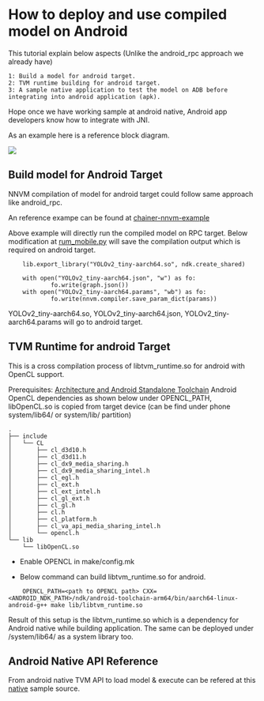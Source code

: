 How to deploy and use compiled model on Android
===============================================

This tutorial explain below aspects (Unlike the android_rpc approach we already have)

    1: Build a model for android target.
    2: TVM runtime building for android target.
    3: A sample native application to test the model on ADB before integrating into android application (apk).

Hope once we have working sample at android native, Android app developers know how to integrate with JNI.

As an example here is a reference block diagram.

![](https://github.com/dmlc/tvm/tree/master/docs/how_to/android_deploy.png)

Build model for Android Target
------------------------------

NNVM compilation of model for android target could follow same approach like android_rpc.

An reference exampe can be found at [chainer-nnvm-example](https://github.com/tkat0/chainer-nnvm-example)

Above example will directly run the compiled model on RPC target. Below modification at [rum_mobile.py](https://github.com/tkat0/chainer-nnvm-example/blob/5b97fd4d41aa4dde4b0aceb0be311054fb5de451/run_mobile.py#L64) will save the compilation output which is required on android target.

```
    lib.export_library("YOLOv2_tiny-aarch64.so", ndk.create_shared)

    with open("YOLOv2_tiny-aarch64.json", "w") as fo:
            fo.write(graph.json())
    with open("YOLOv2_tiny-aarch64.params", "wb") as fo:
            fo.write(nnvm.compiler.save_param_dict(params))
```

YOLOv2_tiny-aarch64.so, YOLOv2_tiny-aarch64.json, YOLOv2_tiny-aarch64.params will go to android target.


TVM Runtime for android Target
-------------------------------

This is a cross compilation process of libtvm_runtime.so for android with OpenCL support.


Prerequisites:
[Architecture and Android Standalone Toolchain](https://github.com/dmlc/tvm/tree/master/apps/android_rpc#cross-compile-and-run-on-android-devices)
Android OpenCL dependencies as shown below under OPENCL_PATH, libOpenCL.so is copied from target device (can be find under phone system/lib64/ or system/lib/ partition)

```
.
├── include
│   └── CL
│       ├── cl_d3d10.h
│       ├── cl_d3d11.h
│       ├── cl_dx9_media_sharing.h
│       ├── cl_dx9_media_sharing_intel.h
│       ├── cl_egl.h
│       ├── cl_ext.h
│       ├── cl_ext_intel.h
│       ├── cl_gl_ext.h
│       ├── cl_gl.h
│       ├── cl.h
│       ├── cl_platform.h
│       ├── cl_va_api_media_sharing_intel.h
│       └── opencl.h
└── lib
    └── libOpenCL.so
```

- Enable OPENCL in make/config.mk

- Below command can build libtvm_runtime.so for android.

```
    OPENCL_PATH=<path to OPENCL path> CXX=<ANDROID_NDK_PATH>/ndk/android-toolchain-arm64/bin/aarch64-linux-android-g++ make lib/libtvm_runtime.so
```

Result of this setup is the libtvm_runtime.so which is a dependency for Android native while building application.
The same can be deployed under /system/lib64/ as a system library too.


Android Native API Reference
----------------------------

From android native TVM API to load model & execute can be refered at this [native](https://github.com/dmlc/tvm/tree/master/tutorials/deployment) sample source.


